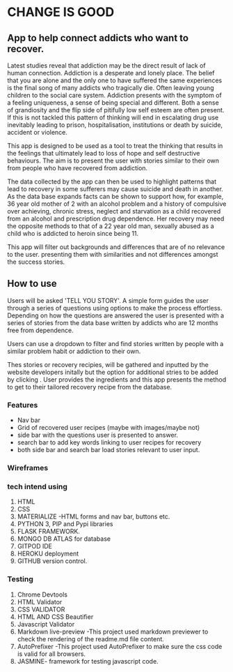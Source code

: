 # CHANGE IS GOOD

## App to help connect addicts who want to recover. 

Latest studies reveal that addiction may be the direct result of lack of human connection. 
Addiction is a desperate and lonely place.
The belief that you are alone and the only one to have suffered the same experiences is the final song of many addicts who tragically die. Often leaving young children to the social care system. 
Addiction presents with the symptom of a feeling uniqueness, a sense of being special and different. Both a sense of grandiosity  and the flip side of pitifully low self esteem are often present. 
If this is not tackled this pattern of thinking will end in escalating drug use inevitably leading to prison, hospitalisation, institutions or death by suicide, accident or violence.

This app is designed to be used as a tool to treat the thinking that results in the feelings that ultimately lead to loss of hope and self destructive behaviours.
The aim is to present the user with stories similar to their own from people who have recovered from addiction.

The data collected by the app can then be used to highlight patterns that lead to recovery in some sufferers may cause suicide and death in another.
As the data base expands facts can be shown to support how, for example, 36 year old mother of 2 with an alcohol problem and a history of compulsive over achieving, chronic stress, neglect and starvation as a child recovered from an alcohol and prescription drug dependence.
Her recovery may need the opposite methods to that of a 22 year old man, sexually abused as a child who is addicted to heroin since being 11. 

This app will filter out backgrounds and differences that are of no relevance to the user. presenting them with similarities and not differences amongst the success stories.


## How to use

Users will be asked  'TELL YOU STORY'. A simple form guides the user through a  series of questions using options to make the process effortless.
Depending on how the questions are answered the user is presented with a series of stories from the data base written by addicts who are 12 months free from dependence. 

Users can use a dropdown to filter and find stories written by people with a similar problem habit or addiction to their own. 

Thes stories or recovery recipies, will be gathered and inputted by the website developers initally but the option for additional stries to be added by clicking  . 
User provides the ingredients and this app presents the method to get to their tailored recovery recipe from the database. 


### Features
- Nav bar
- Grid of recovered user recipes (maybe with images/maybe not)
- side bar with the questions user is presented to answer. 
- search bar to add key words linking to user recipes for recovery
- both side bar and search bar load stories relevant to user input. 


### Wireframes



### tech intend using
1. HTML
2. CSS
3. MATERIALIZE -HTML forms and nav bar, buttons etc.
4. PYTHON 3, PIP and Pypi libraries
5. FLASK FRAMEWORK.
6. MONGO DB ATLAS for database
7. GITPOD IDE 
8. HEROKU deployment
9. GITHUB version control.
<!-- 10. FAVICON
11. GIMP
12. PHOTOSHOP -->


### Testing
1. Chrome Devtools
2. HTML Validator
3. CSS VALIDATOR
4. HTML AND CSS Beautifier
5. Javascript Validator
6. Markdown live-preview -This project used markdown previewer to check the rendering of the readme.md file content.
7. AutoPrefixer -This project used AutoPrefixer to make sure the css code is valid for all browsers.
8. JASMINE- framework for testing javascript code.

